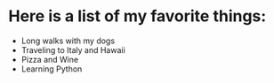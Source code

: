 # Here is a list of my favorite things:
- Long walks with my dogs
- Traveling to Italy and Hawaii
- Pizza and Wine
- Learning Python  
